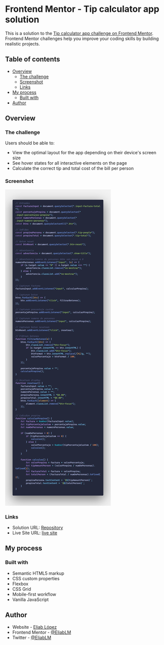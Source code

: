 # Frontend Mentor - Tip calculator app solution

This is a solution to the [Tip calculator app challenge on Frontend Mentor](https://www.frontendmentor.io/challenges/tip-calculator-app-ugJNGbJUX). Frontend Mentor challenges help you improve your coding skills by building realistic projects.

## Table of contents

- [Overview](#overview)
  - [The challenge](#the-challenge)
  - [Screenshot](#screenshot)
  - [Links](#links)
- [My process](#my-process)
  - [Built with](#built-with)
- [Author](#author)

## Overview

### The challenge

Users should be able to:

- View the optimal layout for the app depending on their device's screen size
- See hover states for all interactive elements on the page
- Calculate the correct tip and total cost of the bill per person

### Screenshot

![](./images/app.png)

### Links

- Solution URL: [Repository](https://github.com/EliabLM/tip-calculator-app-main)
- Live Site URL: [live site](https://eliablm.github.io/tip-calculator-app-main/src/index.html)

## My process

### Built with

- Semantic HTML5 markup
- CSS custom properties
- Flexbox
- CSS Grid
- Mobile-first workflow
- Vanilla JavaScript

## Author

- Website - [Eliab López](https://eliablm.github.io/EliabLM/)
- Frontend Mentor - [@EliabLM](https://www.frontendmentor.io/profile/EliabLM)
- Twitter - [@EliabLM](https://www.twitter.com/EliabLM)
